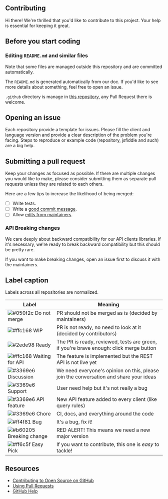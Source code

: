 ## Contributing

Hi there! We're thrilled that you'd like to contribute to this project.
Your help is essential for keeping it great.

## Before you start coding

### Editing `README.md` and similar files

Note that some files are managed outside this repository and are committed automatically.

The `README.md` is generated automatically from our doc. If you'd like to see more details
about something, feel free to open an issue.

`.github` directory is manage in [this repository](https://github.com/algolia/algoliasearch-client-common),
any Pull Request there is welcome.

## Opening an issue

Each repository provide a template for issues. Please fill the client and language version and
provide a clear description of the problem you're facing. Steps to reproduce or example code
(repository, jsfiddle and such) are a big help.

## Submitting a pull request

Keep your changes as focused as possible. If there are multiple changes you would like to make,
please consider submitting them as separate pull requests unless they are related to each others.

Here are a few tips to increase the likelihood of being merged:

- [ ] Write tests.
- [ ] Write a [good commit message](http://tbaggery.com/2008/04/19/a-note-about-git-commit-messages.html).
- [ ] Allow [edits from maintainers](https://blog.github.com/2016-09-07-improving-collaboration-with-forks/).

### API Breaking changes

We care deeply about backward compatibility for our API clients libraries. If it's necessary,
we're ready to break backward compatibility but this should be pretty rare.

If you want to make breaking changes, open an issue first to discuss it with the maintainers.

## Label caption

Labels across all repositories are normalized.

<!-- DO NOT EDIT THE TABLE NOR REMOVE HTML COMMENTS -->
<!-- LABELTABLE -->
| Label                                                                    | Meaning                                                                                |
|--------------------------------------------------------------------------|----------------------------------------------------------------------------------------|
| ![#050f2c](https://placehold.it/15/050f2c/000000?text=+) Do not merge    | PR should not be merged as is (decided by maintainers)                                       |
| ![#ffc168](https://placehold.it/15/ffc168/000000?text=+) WIP             | PR is not ready, no need to look at it (decided by contributors)                       |
| ![#2ede98](https://placehold.it/15/2ede98/000000?text=+) Ready           | The PR is ready, reviewed, tests are green, if you're brave enough: click merge button |
| ![#ffc168](https://placehold.it/15/ffc168/000000?text=+) Waiting for API | The feature is implemented but the REST API is not live yet                            |
| ![#3369e6](https://placehold.it/15/3369e6/000000?text=+) Discussion      | We need everyone's opinion on this, please join the conversation and share your ideas  |
| ![#3369e6](https://placehold.it/15/3369e6/000000?text=+) Support         | User need help but it's not really a bug                                               |
| ![#3369e6](https://placehold.it/15/3369e6/000000?text=+) API feature     | New API feature added to every client (like query rules)                               |
| ![#3369e6](https://placehold.it/15/3369e6/000000?text=+) Chore           | CI, docs, and everything around the code                                               |
| ![#ff4f81](https://placehold.it/15/ff4f81/000000?text=+) Bug             | It's a bug, fix it!                                                                    |
| ![#b60205](https://placehold.it/15/b60205/000000?text=+) Breaking change | RED ALERT! This means we need a new major version                                      |
| ![#ff6c5f](https://placehold.it/15/ff6c5f/000000?text=+) Easy Pick       | If you want to contribute, this one is _easy_ to tackle!                               |

<!-- /LABELTABLE -->
<!-- DO NOT REMOVE ANY HTML COMMENT -->

## Resources

- [Contributing to Open Source on GitHub](https://guides.github.com/activities/contributing-to-open-source/)
- [Using Pull Requests](https://help.github.com/articles/using-pull-requests/)
- [GitHub Help](https://help.github.com)
